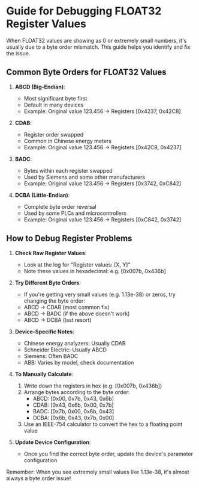 # Guide for Debugging FLOAT32 Register Values

When FLOAT32 values are showing as 0 or extremely small numbers, it's usually due to a byte order mismatch. This guide helps you identify and fix the issue.

## Common Byte Orders for FLOAT32 Values

1. **ABCD (Big-Endian)**: 
   - Most significant byte first
   - Default in many devices
   - Example: Original value 123.456 → Registers [0x4237, 0x42C8]

2. **CDAB**:
   - Register order swapped
   - Common in Chinese energy meters
   - Example: Original value 123.456 → Registers [0x42C8, 0x4237]
   
3. **BADC**:
   - Bytes within each register swapped
   - Used by Siemens and some other manufacturers 
   - Example: Original value 123.456 → Registers [0x3742, 0xC842]

4. **DCBA (Little-Endian)**:
   - Complete byte order reversal
   - Used by some PLCs and microcontrollers
   - Example: Original value 123.456 → Registers [0xC842, 0x3742]

## How to Debug Register Problems

1. **Check Raw Register Values**:
   - Look at the log for "Register values: [X, Y]"
   - Note these values in hexadecimal: e.g. [0x007b, 0x436b]

2. **Try Different Byte Orders**:
   - If you're getting very small values (e.g. 1.13e-38) or zeros, try changing the byte order:
   - ABCD → CDAB (most common fix)
   - ABCD → BADC (if the above doesn't work)
   - ABCD → DCBA (last resort)

3. **Device-Specific Notes**:
   - Chinese energy analyzers: Usually CDAB 
   - Schneider Electric: Usually ABCD
   - Siemens: Often BADC
   - ABB: Varies by model, check documentation

4. **To Manually Calculate**:
   1. Write down the registers in hex (e.g. [0x007b, 0x436b])
   2. Arrange bytes according to the byte order:
      - ABCD: [0x00, 0x7b, 0x43, 0x6b]
      - CDAB: [0x43, 0x6b, 0x00, 0x7b]
      - BADC: [0x7b, 0x00, 0x6b, 0x43]
      - DCBA: [0x6b, 0x43, 0x7b, 0x00]
   3. Use an IEEE-754 calculator to convert the hex to a floating point value
   
5. **Update Device Configuration**:
   - Once you find the correct byte order, update the device's parameter configuration
   
Remember: When you see extremely small values like 1.13e-38, it's almost always a byte order issue!